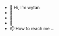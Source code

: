 - 👋 Hi, I’m wytan
- 👀
- 🌱 
- 💞️ 
- 📫 How to reach me ...

<!---
wytan12/wytan12 is a ✨ special ✨ repository because its `README.md` (this file) appears on your GitHub profile.
You can click the Preview link to take a look at your changes.
--->
